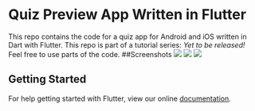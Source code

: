 # Quiz Preview App Written in Flutter
This repo contains the code for a quiz app for Android and iOS written in Dart with Flutter. This repo is part of a tutorial series: *Yet to be released!*
Feel free to use parts of the code.
##Screenshots
![](https://raw.githubusercontent.com/bramvbilsen/Flutter-Quiz-Preview-App/master/screenshots/Screenshot_1519245085.png)
![](https://raw.githubusercontent.com/bramvbilsen/Flutter-Quiz-Preview-App/master/screenshots/Screenshot_1519245074.png) 
![](https://raw.githubusercontent.com/bramvbilsen/Flutter-Quiz-Preview-App/master/screenshots/Screenshot_1519244338.png) 


## Getting Started

For help getting started with Flutter, view our online
[documentation](http://flutter.io/).
